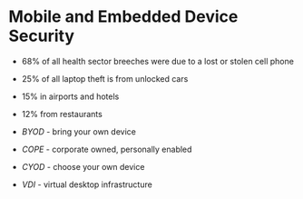 Mobile and Embedded Device Security
============================================

- 68% of all health sector breeches were due to a lost or stolen cell phone
- 25% of all laptop theft is from unlocked cars
- 15% in airports and hotels
- 12% from restaurants

- _BYOD_ - bring your own device
- _COPE_ - corporate owned, personally enabled
- _CYOD_ - choose your own device
- _VDI_ - virtual desktop infrastructure
